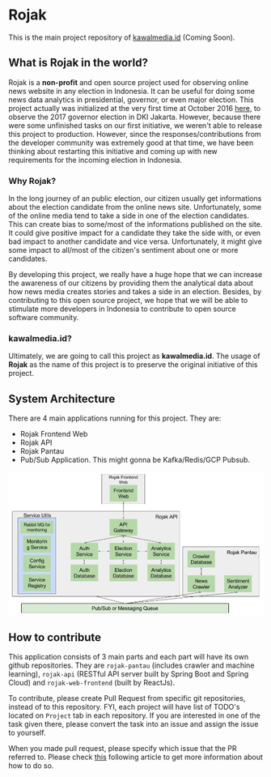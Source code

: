 # Rojak

This is the main project repository of [kawalmedia.id](http://kawalmedia.id) (Coming Soon).

## What is Rojak in the world?

Rojak is a **non-profit** and open source project used for observing online news
website in any election in Indonesia. It can be useful for doing some news data
analytics in presidential, governor, or even major election. This project actually was
initialized at the very first time at October 2016 [here](https://github.com/pyk/rojak),
to observe the 2017 governor election in DKI Jakarta. However, because there were some
unfinished tasks on our first initiative, we weren't able to release this project
to production. However, since the responses/contributions from the developer community was
extremely good at that time, we have been thinking about restarting this initiative
and coming up with new requirements for the incoming election in Indonesia.

### Why Rojak?

In the long journey of an public election, our citizen usually get informations about
the election candidate from the online news site. Unfortunately, some of the
online media tend to take a side in one of the election candidates. This can create
bias to some/most of the informations published on the site. It could give
positive impact for a candidate they take the side with, or even bad impact to
another candidate and vice versa. Unfortunately, it might give some impact to
all/most of the citizen's sentiment about one or more candidates.

By developing this project, we really have a huge hope that we can increase the
awareness of our citizens by providing them the analytical data about how news media
creates stories and takes a side in an election. Besides, by contributing to this
open source project, we hope that we will be able to stimulate more developers
in Indonesia to contribute to open source software community.

### kawalmedia.id?

Ultimately, we are going to call this project as **kawalmedia.id**. The usage of **Rojak**
as the name of this project is to preserve the original initiative of this project.

## System Architecture

There are 4 main applications running for this project. They are:
* Rojak Frontend Web
* Rojak API
* Rojak Pantau
* Pub/Sub Application. This might gonna be Kafka/Redis/GCP Pubsub.

![New Architecture](./new-architecture.jpg)

## How to contribute

This application consists of 3 main parts and each part will have its own github
repositories. They are `rojak-pantau` (includes crawler and machine learning),
`rojak-api` (RESTful API server built by Spring Boot and Spring Cloud) and
`rojak-web-frontend` (built by ReactJs).

To contribute, please create Pull Request from specific git repositories, instead of
to this repository. FYI, each project will have list of TODO's located on
`Project` tab in each repository. If you are interested in one of the task given
there, please convert the task into an issue and assign the issue to yourself.

When you made pull request, please specify which issue that the PR referred to.
Please check [this](https://github.com/blog/1506-closing-issues-via-pull-requests)
following article to get more information about how to do so.
